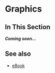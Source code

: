# Graphics

## In This Section

***Coming soon...***

## See also

* [eBook](/docs/documentation/e_book)
